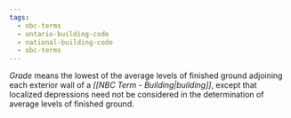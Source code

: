 ```yaml
---
tags:
  - nbc-terms
  - ontario-building-code
  - national-building-code
  - obc-terms
---
```

*Grade* means the lowest of the average levels of finished ground adjoining each exterior wall of a *[[NBC Term - Building|building]]*, except that localized depressions need not be considered in the determination of average levels of finished ground.